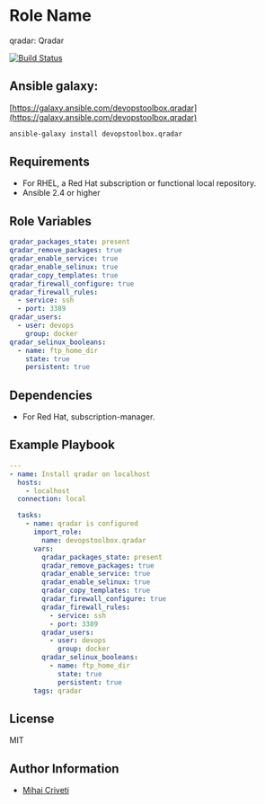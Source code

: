 Role Name
=========

qradar: Qradar

[![Build Status](https://travis-ci.org/cmihai-ansible/qradar.svg?branch=master)](https://travis-ci.org/cmihai-ansible/qradar)

Ansible galaxy:
---------------

[https://galaxy.ansible.com/devopstoolbox.qradar](https://galaxy.ansible.com/devopstoolbox.qradar)

```bash
ansible-galaxy install devopstoolbox.qradar
```

Requirements
------------

- For RHEL, a Red Hat subscription or functional local repository.
- Ansible 2.4 or higher

Role Variables
--------------

```yaml
qradar_packages_state: present
qradar_remove_packages: true
qradar_enable_service: true
qradar_enable_selinux: true
qradar_copy_templates: true
qradar_firewall_configure: true
qradar_firewall_rules:
  - service: ssh
  - port: 3389
qradar_users:
  - user: devops
    group: docker
qradar_selinux_booleans:
  - name: ftp_home_dir
    state: true
    persistent: true
```

Dependencies
------------

- For Red Hat, subscription-manager.

Example Playbook
----------------

```yaml
---
- name: Install qradar on localhost
  hosts:
    - localhost
  connection: local

  tasks:
    - name: qradar is configured
      import_role:
        name: devopstoolbox.qradar
      vars:
        qradar_packages_state: present
        qradar_remove_packages: true
        qradar_enable_service: true
        qradar_enable_selinux: true
        qradar_copy_templates: true
        qradar_firewall_configure: true
        qradar_firewall_rules:
          - service: ssh
          - port: 3389
        qradar_users:
          - user: devops
            group: docker
        qradar_selinux_booleans:
          - name: ftp_home_dir
            state: true
            persistent: true
      tags: qradar
```

License
-------

MIT

Author Information
------------------

- [Mihai Criveti](https://www.linkedin.com/in/devopstoolbox.)
